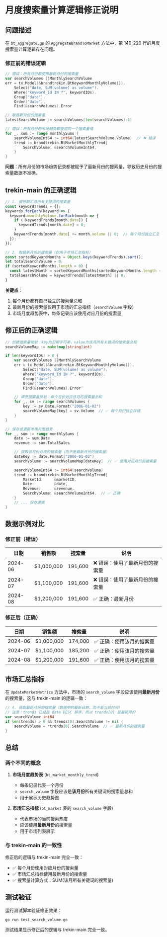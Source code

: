 # 月度搜索量计算逻辑修正说明

## 问题描述

在 `bt_aggregate.go` 的 `AggregateBrandToMarket` 方法中，第 140-220 行的月度搜索量计算逻辑存在问题。

### 修正前的错误逻辑

```go
// 错误：所有月份都使用最新月份的搜索量
var searchVolumes []MonthlySearchVolume
err = tx.Model(&brandtrekin.BtKeywordMonthlyVolume{}).
    Select("date, SUM(volume) as volume").
    Where("keyword_id IN ?", keywordIDs).
    Group("date").
    Order("date").
    Find(&searchVolumes).Error

// 取最新月份的搜索量
latestSearchVolume := searchVolumes[len(searchVolumes)-1]

// 错误：所有月份的市场趋势都使用同一个搜索量值
for _, sum := range monthlySums {
    searchVolumeInt64 := int64(latestSearchVolume.Volume)  // ❌ 错误
    trend := brandtrekin.BtMarketMonthlyTrend{
        SearchVolume: &searchVolumeInt64,
    }
}
```

**问题**：所有月份的市场趋势记录都被赋予了最新月份的搜索量，导致历史月份的搜索量数据不准确。

## trekin-main 的正确逻辑

```javascript
// 1. 按日期汇总所有关键词的搜索量
const keywordTrends = {};
keywords.forEach(keyword => {
  keyword.monthlyVolume.forEach(month => {
    if (!keywordTrends[month.date]) {
      keywordTrends[month.date] = 0;
    }
    keywordTrends[month.date] += month.volume || 0;  // 每个月份独立汇总
  });
});

// 2. 取最新月份的搜索量（仅用于市场汇总指标）
const sortedKeywordMonths = Object.keys(keywordTrends).sort();
let totalSearchVolume = 0;
if (sortedKeywordMonths.length > 0) {
  const latestMonth = sortedKeywordMonths[sortedKeywordMonths.length - 1];
  totalSearchVolume = keywordTrends[latestMonth] || 0;
}
```

**关键点**：
1. 每个月份都有自己独立的搜索量总和
2. 最新月份的搜索量仅用于市场的汇总指标（`searchVolume` 字段）
3. 市场月度趋势表中，每条记录应该使用对应月份的搜索量

## 修正后的正确逻辑

```go
// 创建搜索量映射：key为日期字符串，value为该月所有关键词的搜索量总和
searchVolumeMap := make(map[string]int)

if len(keywordIDs) > 0 {
    var searchVolumes []MonthlySearchVolume
    err = tx.Model(&brandtrekin.BtKeywordMonthlyVolume{}).
        Select("date, SUM(volume) as volume").
        Where("keyword_id IN ?", keywordIDs).
        Group("date").
        Order("date").
        Find(&searchVolumes).Error

    // 填充搜索量映射：每个月份对应该月的搜索量总和
    for _, sv := range searchVolumes {
        key := sv.Date.Format("2006-01-02")
        searchVolumeMap[key] = sv.Volume  // ✅ 每个月份独立存储
    }
}

// 保存或更新市场月度趋势
for _, sum := range monthlySums {
    date := sum.Date
    revenue := sum.TotalSales

    // 获取该月份对应的搜索量（而不是最新月份的搜索量）
    dateKey := date.Format("2006-01-02")
    searchVolume := searchVolumeMap[dateKey]  // ✅ 使用对应月份的搜索量

    searchVolumeInt64 := int64(searchVolume)
    trend := brandtrekin.BtMarketMonthlyTrend{
        MarketId:     &marketID,
        Date:         &date,
        Revenue:      &revenue,
        SearchVolume: &searchVolumeInt64,  // ✅ 正确
    }
    // ... 保存逻辑
}
```

## 数据示例对比

### 修正前（错误）

| 日期 | 销售额 | 搜索量 | 说明 |
|------|--------|--------|------|
| 2024-06 | $1,000,000 | 191,600 | ❌ 错误：使用了最新月份的搜索量 |
| 2024-07 | $1,100,000 | 191,600 | ❌ 错误：使用了最新月份的搜索量 |
| 2024-08 | $1,200,000 | 191,600 | ✅ 正确：最新月份 |

### 修正后（正确）

| 日期 | 销售额 | 搜索量 | 说明 |
|------|--------|--------|------|
| 2024-06 | $1,000,000 | 174,000 | ✅ 正确：使用该月的搜索量 |
| 2024-07 | $1,100,000 | 185,200 | ✅ 正确：使用该月的搜索量 |
| 2024-08 | $1,200,000 | 191,600 | ✅ 正确：使用该月的搜索量 |

## 市场汇总指标

在 `UpdateMarketMetrics` 方法中，市场的 `search_volume` 字段应该使用**最新月份**的搜索量，这与 trekin-main 的逻辑一致：

```go
// 4. 获取最新月份的搜索量（数据中的最新日期，而不是当前时间）
// 注意：trends 已经按 date DESC 排序，所以 trends[0] 是最新月份
var searchVolume int64
if len(trends) > 0 && trends[0].SearchVolume != nil {
    searchVolume = *trends[0].SearchVolume  // ✅ 最新月份的搜索量
}
```

## 总结

### 两个不同的概念

1. **市场月度趋势表** (`bt_market_monthly_trend`)
   - 每条记录代表一个月份
   - `search_volume` 字段应该是**该月份**所有关键词的搜索量总和
   - 用于展示历史趋势图

2. **市场汇总指标** (`bt_market` 表的 `search_volume` 字段)
   - 代表市场的当前搜索热度
   - 应该使用**最新月份**的搜索量
   - 用于市场列表展示

### 与 trekin-main 的一致性

修正后的逻辑与 trekin-main 完全一致：
- ✅ 每个月份使用对应月份的搜索量
- ✅ 市场汇总指标使用最新月份的搜索量
- ✅ 搜索量计算方式：SUM(该月所有关键词的搜索量)

## 测试验证

运行测试脚本验证修正效果：
```bash
go run test_search_volume.go
```

测试结果显示修正后的逻辑与 trekin-main 完全一致。
